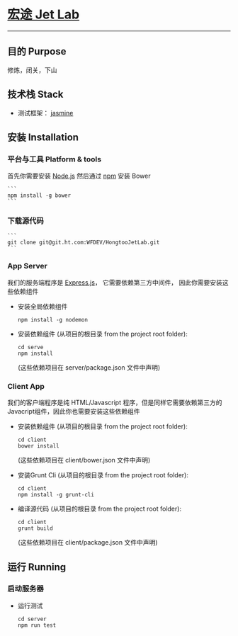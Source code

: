 # [宏途 Jet Lab](http://www.angularjs.org/)
***

## 目的 Purpose

修炼，闭关，下山

## 技术栈 Stack

* 测试框架： [jasmine](http://jasmine.github.io/2.4/introduction.html)

## 安装 Installation

### 平台与工具 Platform & tools

首先你需要安装 [Node.js](https://nodejs.org/) 然后通过 [npm](http://npmjs.org) 安装 Bower

    ```
    npm install -g bower
    ```

### 下载源代码

	```
	git clone git@git.ht.com:WFDEV/HongtooJetLab.git
	```

### App Server

我们的服务端程序是 [Express.js](http://expressjs.com/)， 它需要依赖第三方中间件， 因此你需要安装这些依赖组件

* 安装全局依赖组件

    ```
    npm install -g nodemon
    ```
* 安装依赖组件 (从项目的根目录 from the project root folder):

    ```
    cd serve
    npm install
    ```

  (这些依赖项目在 server/package.json 文件中声明)

### Client App

我们的客户端程序是纯 HTML/Javascript 程序，但是同样它需要依赖第三方的Javacript组件，因此你也需要安装这些依赖组件

* 安装依赖组件 (从项目的根目录 from the project root folder):

    ```
    cd client
    bower install
    ```

  (这些依赖项目在 client/bower.json 文件中声明)

* 安装Grunt Cli (从项目的根目录 from the project root folder):

    ```
    cd client
    npm install -g grunt-cli
    ```

* 编译源代码 (从项目的根目录 from the project root folder):

    ```
    cd client
    grunt build
    ```

  (这些依赖项目在 client/package.json 文件中声明)


## 运行 Running
### 启动服务器

* 运行测试

    ```
    cd server
    npm run test
    ```


